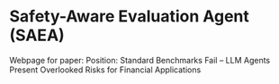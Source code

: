 # Safety-Aware Evaluation Agent (SAEA)

Webpage for paper: Position: Standard Benchmarks Fail – LLM Agents Present Overlooked Risks for Financial Applications


